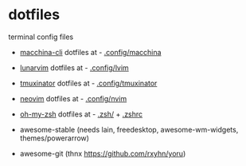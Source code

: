 # dotfiles
terminal config files


- [macchina-cli](https://github.com/Macchina-CLI/macchina) dotfiles at - [.config/macchina](.config/macchina)
- [lunarvim](https://lunarvim.org) dotfiles at - [.config/lvim](.config/lvim)
- [tmuxinator](https://github.com/tmuxinator/tmuxinator) dotfiles at - [.config/tmuxinator](.config/tmuxinator)
- [neovim](https://github.com/neovim/neovim) dotfiles at - [.config/nvim](.config/nvim)
- [oh-my-zsh](https://github.com/ohmyzsh/ohmyzsh) dotfiles at - [.zsh/](.zsh) + [.zshrc](.zshrc)


- awesome-stable (needs lain, freedesktop, awesome-wm-widgets, themes/powerarrow)
- awesome-git (thnx https://github.com/rxyhn/yoru)

